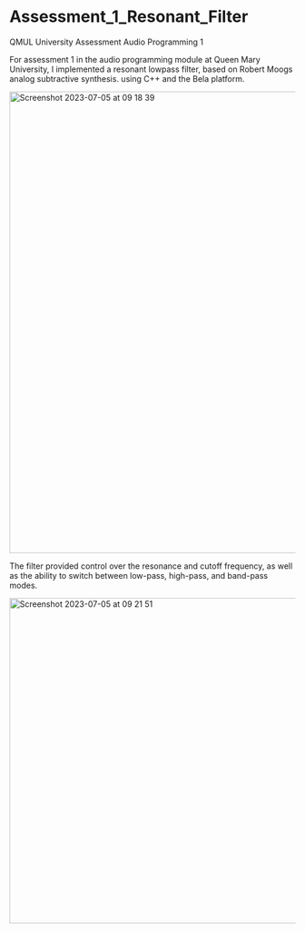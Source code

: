 # Assessment_1_Resonant_Filter
QMUL University Assessment Audio Programming 1

For assessment 1 in the audio programming module at Queen Mary University, I implemented a resonant lowpass filter, based on Robert Moogs analog subtractive synthesis. using C++ and the Bela platform. 



<img width="813" alt="Screenshot 2023-07-05 at 09 18 39" src="https://github.com/Bastow2000/Assessment_3_FM_Synth/assets/77554338/fd437d29-dd11-4e35-9b98-99f156cb79bb">

The filter provided control over the resonance and cutoff frequency, as well as the ability to switch between low-pass, high-pass, and band-pass modes.

<img width="573" alt="Screenshot 2023-07-05 at 09 21 51" src="https://github.com/Bastow2000/Assessment_3_FM_Synth/assets/77554338/db5b6cee-87a2-4882-abfd-a07cb230033b">
